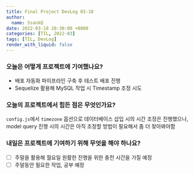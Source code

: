 ```yaml
---
title: Final Project DevLog 03-18
author:
  name: SsankQ
date: 2022-03-18 20:30:00 +0800
categories: [TIL, 2022-03]
tags: [TIL, DevLog]
render_with_liquid: false
---
```


### 오늘은 어떻게 프로젝트에 기여했나요?

- 배포 자동화 파이프라인 구축 후 테스트 배포 진행
- Sequelize 활용해 MySQL 작업 시 Timestamp 조정 시도

### 오늘의 프로젝트에서 힘든 점은 무엇인가요?

`config.js`에서 `timezone` 옵션으로 데이터베이스 삽입 시의 시간 조정은 진행했으나,
model query 진행 시의 시간은 아직 조정할 방법이 필요해서 좀 더 찾아봐야함

### 내일은 프로젝트에 기여하기 위해 무엇을 해야 하나요?

- [ ] 주말을 활용해 월요일 원활한 진행을 위한 충전 시간을 가질 예정
- [ ] 주말동안 필요한 작업, 공부 예정